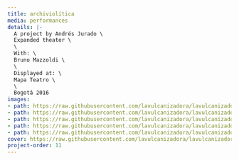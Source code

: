 ```yaml
---
title: archiviolítica
media: performances
details: |-
  A project by Andrés Jurado \
  Expanded theater \
  \
  With: \
  Bruno Mazzoldi \
  \
  Displayed at: \
  Mapa Teatro \
  \
  Bogotá 2016
images:
- path: https://raw.githubusercontent.com/lavulcanizadora/lavulcanizadora/main/uploads/archiviolitica/archiviolitica-1.png
- path: https://raw.githubusercontent.com/lavulcanizadora/lavulcanizadora/main/uploads/archiviolitica/archiviolitica-2.png
- path: https://raw.githubusercontent.com/lavulcanizadora/lavulcanizadora/main/uploads/archiviolitica/archiviolitica-3.png
- path: https://raw.githubusercontent.com/lavulcanizadora/lavulcanizadora/main/uploads/archiviolitica/archiviolitica-4.png
- path: https://raw.githubusercontent.com/lavulcanizadora/lavulcanizadora/main/uploads/archiviolitica/archiviolitica-5.png
cover: https://raw.githubusercontent.com/lavulcanizadora/lavulcanizadora/main/uploads/project-covers/archiviolitica-cover.png
project-order: 11
---
```

